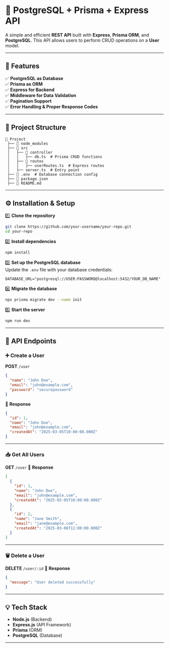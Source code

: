 # 🚀 PostgreSQL + Prisma + Express API

A simple and efficient **REST API** built with **Express**, **Prisma ORM**, and **PostgreSQL**. This API allows users to perform CRUD operations on a **User** model.

---

## 📌 Features
✅ **PostgreSQL as Database**  
✅ **Prisma as ORM**  
✅ **Express for Backend**  
✅ **Middleware for Data Validation**  
✅ **Pagination Support**  
✅ **Error Handling & Proper Response Codes**  

---

## 📁 Project Structure
```
📂 Project
 ├── 📁 node_modules
 ├── 📁 src
 │   ├── 📁 controller
 │   │   ├── db.ts  # Prisma CRUD functions
 │   ├── 📁 routes
 │   │   ├── userRoutes.ts  # Express routes
 │   ├── server.ts  # Entry point
 ├── 📄 .env  # Database connection config
 ├── 📄 package.json
 ├── 📄 README.md
```
---

## ⚙️ Installation & Setup

1️⃣ **Clone the repository**
```bash
git clone https://github.com/your-username/your-repo.git
cd your-repo
```

2️⃣ **Install dependencies**
```bash
npm install
```

3️⃣ **Set up the PostgreSQL database**  
Update the `.env` file with your database credentials:
```env
DATABASE_URL="postgresql://USER:PASSWORD@localhost:5432/YOUR_DB_NAME"
```

4️⃣ **Migrate the database**
```bash
npx prisma migrate dev --name init
```

5️⃣ **Start the server**
```bash
npm run dev
```

---

## 📌 API Endpoints

### ➕ Create a User
**POST** `/user`
```json
{
  "name": "John Doe",
  "email": "john@example.com",
  "password": "securepassword"
}
```
📌 **Response**
```json
{
  "id": 1,
  "name": "John Doe",
  "email": "john@example.com",
  "createdAt": "2025-03-05T10:00:00.000Z"
}
```

---

### 📥 Get All Users
**GET** `/user`
📌 **Response**
```json
[
  {
    "id": 1,
    "name": "John Doe",
    "email": "john@example.com",
    "createdAt": "2025-03-05T10:00:00.000Z"
  },
  {
    "id": 2,
    "name": "Jane Smith",
    "email": "jane@example.com",
    "createdAt": "2025-03-06T11:00:00.000Z"
  }
]
```

---

### 🗑️ Delete a User
**DELETE** `/user/:id`
📌 **Response**
```json
{
  "message": "User deleted successfully"
}
```

---

## 💡 Tech Stack
- **Node.js** (Backend)  
- **Express.js** (API Framework)  
- **Prisma** (ORM)  
- **PostgreSQL** (Database)  

---



